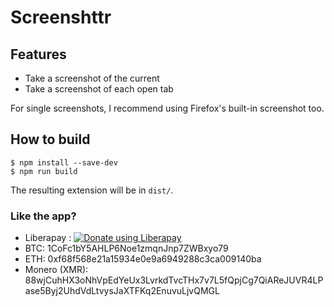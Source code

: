 # Screenshttr

## Features

- Take a screenshot of the current
- Take a screenshot of each open tab

For single screenshots, I recommend using Firefox's built-in screenshot too.

## How to build
```
$ npm install --save-dev
$ npm run build
```
The resulting extension will be in `dist/`.

### Like the app?
- Liberapay : <a href="https://liberapay.com/HamletDuFromage/donate"><img alt="Donate using Liberapay" src="https://liberapay.com/assets/widgets/donate.svg"></a>
- BTC: 1CoFc1bY5AHLP6Noe1zmqnJnp7ZWBxyo79
- ETH: 0xf68f568e21a15934e0e9a6949288c3ca009140ba
- Monero (XMR): 88wjCuhHX3oNhVpEdYeUx3LvrkdTvcTHx7v7L5fQpjCg7QiAReJUVR4LPase5Byj2UhdVdLtvysJaXTFKq2EnuvuLjvQMGL
